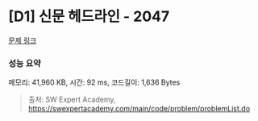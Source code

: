 # [D1] 신문 헤드라인 - 2047 

[문제 링크](https://swexpertacademy.com/main/code/problem/problemDetail.do?contestProbId=AV5QKsLaAy0DFAUq) 

### 성능 요약

메모리: 41,960 KB, 시간: 92 ms, 코드길이: 1,636 Bytes



> 출처: SW Expert Academy, https://swexpertacademy.com/main/code/problem/problemList.do